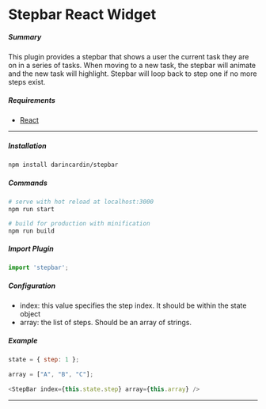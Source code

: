 # Stepbar React Widget

##### Summary
This plugin provides a stepbar that shows a user the current task they are on in a series of tasks. When moving to a new
task, the stepbar will animate and the new task will highlight. Stepbar will loop back to step one if no more steps exist.

##### Requirements
  + [React](https://reactjs.org/)

-----
##### Installation 

```bash
npm install darincardin/stepbar
```

##### Commands

```bash
# serve with hot reload at localhost:3000
npm run start

# build for production with minification
npm run build
```

##### Import Plugin

```javascript
import 'stepbar';
```



##### Configuration

* index: this value specifies the step index. It should be within the state object
* array: the list of steps. Should be an array of strings.


#####  Example

```javascript
state = { step: 1 };
	
array = ["A", "B", "C"];
	
<StepBar index={this.state.step} array={this.array} />
```
-----


